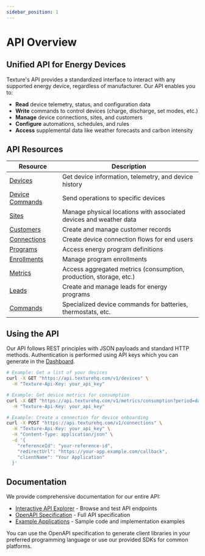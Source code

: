 ```yaml
---
sidebar_position: 1
---
```


# API Overview

## Unified API for Energy Devices

Texture's API provides a standardized interface to interact with any supported energy device, regardless of manufacturer. Our API enables you to:

- **Read** device telemetry, status, and configuration data
- **Write** commands to control devices (charge, discharge, set modes, etc.)
- **Manage** device connections, sites, and customers
- **Configure** automations, schedules, and rules
- **Access** supplemental data like weather forecasts and carbon intensity

## API Resources

| Resource | Description |
|----------|-------------|
| [Devices](/api#/paths/devices/get) | Get device information, telemetry, and device history |
| [Device Commands](/api#/paths/devices-id--commands/post) | Send operations to specific devices |
| [Sites](/api#/paths/sites/get) | Manage physical locations with associated devices and weather data |
| [Customers](/api#/paths/customers/get) | Create and manage customer records |
| [Connections](/api#/paths/connections/post) | Create device connection flows for end users |
| [Programs](/api#/paths/programs/get) | Access energy program definitions |
| [Enrollments](/api#/paths/programInstances-instanceId--enrollments/get) | Manage program enrollments |
| [Metrics](/api#/paths/metrics-storage/get) | Access aggregated metrics (consumption, production, storage, etc.) |
| [Leads](/api#/paths/leads/post) | Create and manage leads for energy programs |
| [Commands](/api#/paths/commands-id/get) | Specialized device commands for batteries, thermostats, etc. |

## Using the API

Our API follows REST principles with JSON payloads and standard HTTP methods. Authentication is performed using API keys which you can generate in the [Dashboard](https://dashboard.texturehq.com/developer).

```bash
# Example: Get a list of your devices
curl -X GET "https://api.texturehq.com/v1/devices" \
  -H "Texture-Api-Key: your_api_key"

# Example: Get device metrics for consumption
curl -X GET "https://api.texturehq.com/v1/metrics/consumption?period=day&timeframe=1d" \
  -H "Texture-Api-Key: your_api_key"

# Example: Create a connection for device onboarding
curl -X POST "https://api.texturehq.com/v1/connections" \
  -H "Texture-Api-Key: your_api_key" \
  -H "Content-Type: application/json" \
  -d '{
    "referenceId": "your-reference-id",
    "redirectUrl": "https://your-app.example.com/callback",
    "clientName": "Your Application"
  }'
```

## Documentation

We provide comprehensive documentation for our entire API:

- [Interactive API Explorer](/api) - Browse and test API endpoints
- [OpenAPI Specification](https://api.texturehq.com/v1/docs/swagger.json) - Full API specification
- [Example Applications](https://github.com/TextureHQ) - Sample code and implementation examples

You can use the OpenAPI specification to generate client libraries in your preferred programming language or use our provided SDKs for common platforms.
